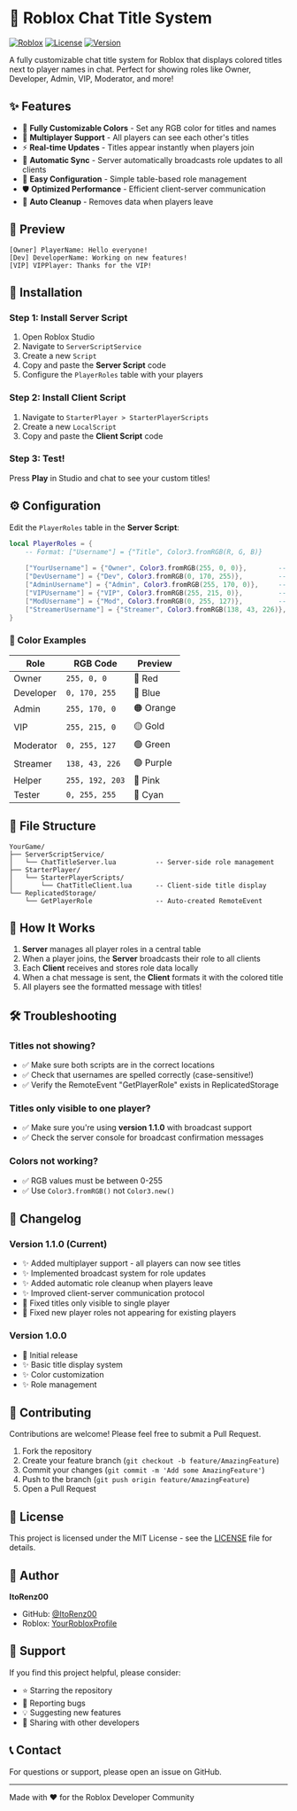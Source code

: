 # 💬 Roblox Chat Title System

[![Roblox](https://img.shields.io/badge/Roblox-Studio-00a2ff?logo=roblox&logoColor=white)](https://www.roblox.com/)
[![License](https://img.shields.io/badge/License-MIT-green.svg)](LICENSE)
[![Version](https://img.shields.io/badge/Version-1.1.0-blue.svg)](https://github.com/yourusername/roblox-chat-title-system)

A fully customizable chat title system for Roblox that displays colored titles next to player names in chat. Perfect for showing roles like Owner, Developer, Admin, VIP, Moderator, and more!

## ✨ Features

- 🎨 **Fully Customizable Colors** - Set any RGB color for titles and names
- 👥 **Multiplayer Support** - All players can see each other's titles
- ⚡ **Real-time Updates** - Titles appear instantly when players join
- 🔄 **Automatic Sync** - Server automatically broadcasts role updates to all clients
- 🎯 **Easy Configuration** - Simple table-based role management
- 🛡️ **Optimized Performance** - Efficient client-server communication
- 🧹 **Auto Cleanup** - Removes data when players leave

## 📸 Preview

```
[Owner] PlayerName: Hello everyone!
[Dev] DeveloperName: Working on new features!
[VIP] VIPPlayer: Thanks for the VIP!
```

## 🚀 Installation

### Step 1: Install Server Script

1. Open Roblox Studio
2. Navigate to `ServerScriptService`
3. Create a new `Script`
4. Copy and paste the **Server Script** code
5. Configure the `PlayerRoles` table with your players

### Step 2: Install Client Script

1. Navigate to `StarterPlayer > StarterPlayerScripts`
2. Create a new `LocalScript`
3. Copy and paste the **Client Script** code

### Step 3: Test!

Press **Play** in Studio and chat to see your custom titles!

## ⚙️ Configuration

Edit the `PlayerRoles` table in the **Server Script**:

```lua
local PlayerRoles = {
    -- Format: ["Username"] = {"Title", Color3.fromRGB(R, G, B)}
    
    ["YourUsername"] = {"Owner", Color3.fromRGB(255, 0, 0)},        -- Red
    ["DevUsername"] = {"Dev", Color3.fromRGB(0, 170, 255)},         -- Blue
    ["AdminUsername"] = {"Admin", Color3.fromRGB(255, 170, 0)},     -- Orange
    ["VIPUsername"] = {"VIP", Color3.fromRGB(255, 215, 0)},         -- Gold
    ["ModUsername"] = {"Mod", Color3.fromRGB(0, 255, 127)},         -- Green
    ["StreamerUsername"] = {"Streamer", Color3.fromRGB(138, 43, 226)}, -- Purple
}
```

### 🎨 Color Examples

| Role | RGB Code | Preview |
|------|----------|---------|
| Owner | `255, 0, 0` | 🔴 Red |
| Developer | `0, 170, 255` | 🔵 Blue |
| Admin | `255, 170, 0` | 🟠 Orange |
| VIP | `255, 215, 0` | 🟡 Gold |
| Moderator | `0, 255, 127` | 🟢 Green |
| Streamer | `138, 43, 226` | 🟣 Purple |
| Helper | `255, 192, 203` | 🩷 Pink |
| Tester | `0, 255, 255` | 🩵 Cyan |

## 📁 File Structure

```
YourGame/
├── ServerScriptService/
│   └── ChatTitleServer.lua          -- Server-side role management
├── StarterPlayer/
│   └── StarterPlayerScripts/
│       └── ChatTitleClient.lua      -- Client-side title display
└── ReplicatedStorage/
    └── GetPlayerRole                -- Auto-created RemoteEvent
```

## 🔧 How It Works

1. **Server** manages all player roles in a central table
2. When a player joins, the **Server** broadcasts their role to all clients
3. Each **Client** receives and stores role data locally
4. When a chat message is sent, the **Client** formats it with the colored title
5. All players see the formatted message with titles!

## 🛠️ Troubleshooting

### Titles not showing?

- ✅ Make sure both scripts are in the correct locations
- ✅ Check that usernames are spelled correctly (case-sensitive!)
- ✅ Verify the RemoteEvent "GetPlayerRole" exists in ReplicatedStorage

### Titles only visible to one player?

- ✅ Make sure you're using **version 1.1.0** with broadcast support
- ✅ Check the server console for broadcast confirmation messages

### Colors not working?

- ✅ RGB values must be between 0-255
- ✅ Use `Color3.fromRGB()` not `Color3.new()`

## 📝 Changelog

### Version 1.1.0 (Current)
- ✨ Added multiplayer support - all players can now see titles
- ✨ Implemented broadcast system for role updates
- ✨ Added automatic role cleanup when players leave
- ✨ Improved client-server communication protocol
- 🐛 Fixed titles only visible to single player
- 🐛 Fixed new player roles not appearing for existing players

### Version 1.0.0
- 🎉 Initial release
- ✨ Basic title display system
- ✨ Color customization
- ✨ Role management

## 🤝 Contributing

Contributions are welcome! Please feel free to submit a Pull Request.

1. Fork the repository
2. Create your feature branch (`git checkout -b feature/AmazingFeature`)
3. Commit your changes (`git commit -m 'Add some AmazingFeature'`)
4. Push to the branch (`git push origin feature/AmazingFeature`)
5. Open a Pull Request

## 📄 License

This project is licensed under the MIT License - see the [LICENSE](LICENSE) file for details.

## 👤 Author

**ItoRenz00**

- GitHub: [@ItoRenz00](https://github.com/ItoRenz)
- Roblox: [YourRobloxProfile](https://www.roblox.com/users/7976793837/profile)

## 🌟 Support

If you find this project helpful, please consider:
- ⭐ Starring the repository
- 🐛 Reporting bugs
- 💡 Suggesting new features
- 📢 Sharing with other developers

## 📞 Contact

For questions or support, please open an issue on GitHub.

---

Made with ❤️ for the Roblox Developer Community
